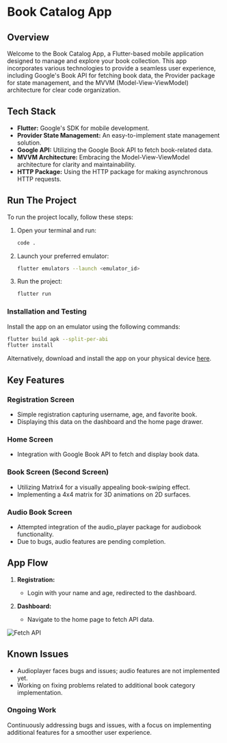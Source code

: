 # Book Catalog App

## Overview

Welcome to the Book Catalog App, a Flutter-based mobile application designed to manage and explore your book collection. This app incorporates various technologies to provide a seamless user experience, including Google's Book API for fetching book data, the Provider package for state management, and the MVVM (Model-View-ViewModel) architecture for clear code organization.

## Tech Stack

- **Flutter:** Google's SDK for mobile development.
- **Provider State Management:** An easy-to-implement state management solution.
- **Google API:** Utilizing the Google Book API to fetch book-related data.
- **MVVM Architecture:** Embracing the Model-View-ViewModel architecture for clarity and maintainability.
- **HTTP Package:** Using the HTTP package for making asynchronous HTTP requests.

## Run The Project

To run the project locally, follow these steps:

1. Open your terminal and run:
   ```bash
   code .
   ```
2. Launch your preferred emulator:
   ```bash
   flutter emulators --launch <emulator_id>
   ```
3. Run the project:
   ```bash
   flutter run
   ```

### Installation and Testing

Install the app on an emulator using the following commands:

```bash
flutter build apk --split-per-abi
flutter install
```

Alternatively, download and install the app on your physical device [here](https://drive.google.com/file/d/1P0Xbh9NxrhV_1hIkPosK_QpgXyr1K3_D/view?usp=sharing).

## Key Features

### Registration Screen

- Simple registration capturing username, age, and favorite book.
- Displaying this data on the dashboard and the home page drawer.

### Home Screen

- Integration with Google Book API to fetch and display book data.

### Book Screen (Second Screen)

- Utilizing Matrix4 for a visually appealing book-swiping effect.
- Implementing a 4x4 matrix for 3D animations on 2D surfaces.

### Audio Book Screen

- Attempted integration of the audio_player package for audiobook functionality.
- Due to bugs, audio features are pending completion.

## App Flow

1. **Registration:**
   - Login with your name and age, redirected to the dashboard.

2. **Dashboard:**
   - Navigate to the home page to fetch API data.

![Fetch API](https://i.postimg.cc/NfHL19Zj/Whats-App-Image-2022-10-09-at-10-12-54-AM.jpg)

## Known Issues

- Audioplayer faces bugs and issues; audio features are not implemented yet.
- Working on fixing problems related to additional book category implementation.

### Ongoing Work

Continuously addressing bugs and issues, with a focus on implementing additional features for a smoother user experience.
